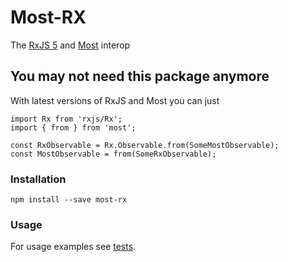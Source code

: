 # Most-RX

The [RxJS 5](https://github.com/ReactiveX/RxJS) and [Most](https://github.com/mweststrate/mobservable) interop

## You may not need this package anymore

With latest versions of RxJS and Most you can just
```
import Rx from 'rxjs/Rx';
import { from } from 'most';

const RxObservable = Rx.Observable.from(SomeMostObservable);
const MostObservable = from(SomeRxObservable);
```

### Installation

```
npm install --save most-rx
```

### Usage

For usage examples see [tests](/tests/index.js).
